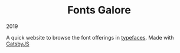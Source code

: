 <h1 align="center">
  Fonts Galore
</h1>

2019

A quick website to browse the font offerings in [typefaces](https://github.com/KyleAMathews/typefaces/). Made with [GatsbyJS](https://www.gatsbyjs.org/)
